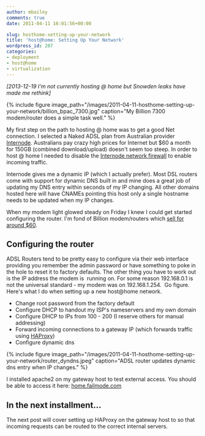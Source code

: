 ```yaml
---
author: mbailey
comments: true
date: 2011-04-11 16:01:56+00:00

slug: hosthome-setting-up-your-network
title: 'host@home: Setting Up Your Network'
wordpress_id: 207
categories:
- deployment
- host@home
- virtualization
---
```


*[2013-12-19 I'm not currently hosting @ home but Snowden leaks have made me rethink]*

{% 
  include figure
  image_path="/images/2011-04-11-hosthome-setting-up-your-network/billion_bpac_7300.jpg"
  caption="My Billion 7300 modem/router does a simple task well."
%}

My first step on the path to hosting @ home was to get a good Net connection. I
selected a Naked ADSL plan from Australian provider
[Internode](http://internode.on.net). Australians pay crazy high prices for
Internet but $60 a month for 150GB (combined download/upload) doesn't seem too
steep. In order to host @ home I needed to disable the [Internode network
firewall](https://secure.internode.on.net/myinternode/sys2/aclchange) to enable
incoming traffic.

Internode gives me a dynamic IP (which I actually prefer). Most DSL routers
come with support for dynamic DNS built in and mine does a great job of
updating my DNS entry within seconds of my IP changing. All other domains
hosted here will have CNAMEs pointing this host only a single hostname needs to
be updated when my IP changes.

When my modem light glowed steady on Friday I knew I could get started
configuring the router. I'm fond of Billion modem/routers which [sell for
around
$60](https://www.warcom.com.au/shop/flypage/adsl-modem-router/Billion/1465).


## Configuring the router

ADSL Routers tend to be pretty easy to configure via their web interface
providing you remember the admin password or have something to poke in the hole
to reset it to factory defaults. The other thing you have to work out is the IP
address the modem is  running on. For some reason 192.168.0.1 is not the
universal standard - my modem was on 192.168.1.254.  Go figure. Here's what I
do when setting up a new host@home network.

  * Change root password from the factory default
  * Configure DHCP to handout my ISP's nameservers and my own domain
  * Configure DHCP to IPs from 100 - 200 (I reserve others for manual addressing)
  * Forward incoming connections to a gateway IP (which forwards traffic using [HAProxy](http://haproxy.1wt.eu/))
  * Configure dynamic dns

{% 
  include figure
  image_path="/images/2011-04-11-hosthome-setting-up-your-network/router_dyndns.jpeg"
  caption="ADSL router updates dynamic dns entry when IP changes."
%}

I installed apache2 on my gateway host to test external access. You should be
able to access it here: [home.failmode.com](http://home.failmode.com/)


## In the next installment...

The next post will cover setting up HAProxy on the gateway host to so that
incoming requests can be routed to the correct internal servers.
